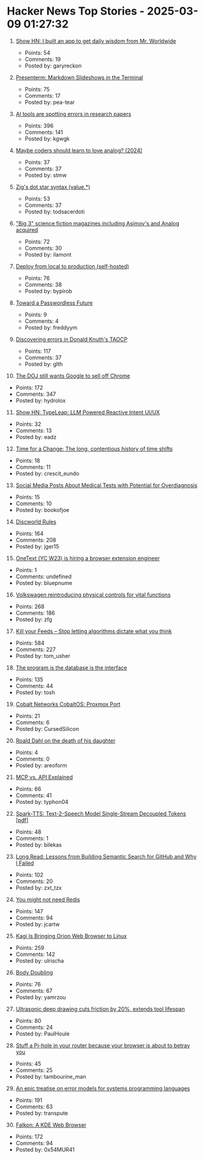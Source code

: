# Hacker News Top Stories - 2025-03-09 01:27:32

1. [Show HN: I built an app to get daily wisdom from Mr. Worldwide](https://daale.club/)
   - Points: 54
   - Comments: 19
   - Posted by: garyreckon

2. [Presenterm: Markdown Slideshows in the Terminal](https://github.com/mfontanini/presenterm)
   - Points: 75
   - Comments: 17
   - Posted by: pea-tear

3. [AI tools are spotting errors in research papers](https://www.nature.com/articles/d41586-025-00648-5)
   - Points: 396
   - Comments: 141
   - Posted by: kgwgk

4. [Maybe coders should learn to love analog? (2024)](https://www.planetanalog.com/maybe-coders-should-learn-to-love-analog-could-they/)
   - Points: 37
   - Comments: 37
   - Posted by: stmw

5. [Zig's dot star syntax (value.*)](https://www.openmymind.net/Zig-Dot-Star-Syntax/)
   - Points: 53
   - Comments: 37
   - Posted by: todsacerdoti

6. ["Big 3" science fiction magazines including Asimov's and Analog acquired](https://jasonsanford.substack.com/p/genre-grapevine-for-last-half-of)
   - Points: 72
   - Comments: 30
   - Posted by: ilamont

7. [Deploy from local to production (self-hosted)](https://github.com/bypirob/airo)
   - Points: 76
   - Comments: 38
   - Posted by: bypirob

8. [Toward a Passwordless Future](https://www.privacyguides.org/articles/2025/03/08/toward-a-passwordless-future/)
   - Points: 9
   - Comments: 4
   - Posted by: freddyym

9. [Discovering errors in Donald Knuth's TAOCP](https://glthr.com/discovering-errors-in-donald-knuths-taocp)
   - Points: 117
   - Comments: 37
   - Posted by: glth

10. [The DOJ still wants Google to sell off Chrome](https://www.wired.com/story/the-doj-still-wants-google-to-divest-chrome/)
   - Points: 172
   - Comments: 347
   - Posted by: hydrolox

11. [Show HN: TypeLeap: LLM Powered Reactive Intent UI/UX](https://www.typeleap.com/)
   - Points: 32
   - Comments: 13
   - Posted by: eadz

12. [Time for a Change: The long, contentious history of time shifts](https://worldhistory.substack.com/p/time-for-a-change)
   - Points: 18
   - Comments: 11
   - Posted by: crescit_eundo

13. [Social Media Posts About Medical Tests with Potential for Overdiagnosis](https://jamanetwork.com/journals/jamanetworkopen/fullarticle/2830758)
   - Points: 15
   - Comments: 10
   - Posted by: bookofjoe

14. [Discworld Rules](https://contraptions.venkateshrao.com/p/discworld-rules)
   - Points: 164
   - Comments: 208
   - Posted by: jger15

15. [OneText (YC W23) is hiring a browser extension engineer](undefined)
   - Points: 1
   - Comments: undefined
   - Posted by: bluepnume

16. [Volkswagen reintroducing physical controls for vital functions](https://www.autocar.co.uk/car-news/new-cars/volkswagen-reintroducing-physical-controls-vital-functions)
   - Points: 268
   - Comments: 186
   - Posted by: zfg

17. [Kill your Feeds – Stop letting algorithms dictate what you think](https://usher.dev/posts/2025-03-08-kill-your-feeds/)
   - Points: 584
   - Comments: 227
   - Posted by: tom_usher

18. [The program is the database is the interface](https://www.scattered-thoughts.net/writing/the-program-is-the-database-is-the-interface/)
   - Points: 135
   - Comments: 44
   - Posted by: tosh

19. [Cobalt Networks CobaltOS: Proxmox Port](https://archive.org/details/CobaltOS-Proxmox)
   - Points: 21
   - Comments: 6
   - Posted by: CursedSilicon

20. [Roald Dahl on the death of his daughter](https://www.telegraph.co.uk/books/authors/roald-dahls-darkest-hour/)
   - Points: 4
   - Comments: 0
   - Posted by: areoform

21. [MCP vs. API Explained](https://norahsakal.com/blog/mcp-vs-api-model-context-protocol-explained/)
   - Points: 66
   - Comments: 41
   - Posted by: typhon04

22. [Spark-TTS: Text-2-Speech Model Single-Stream Decoupled Tokens [pdf]](https://arxiv.org/abs/2503.01710)
   - Points: 48
   - Comments: 1
   - Posted by: bilekas

23. [Long Read: Lessons from Building Semantic Search for GitHub and Why I Failed](https://tzx.notion.site/What-I-Learned-Building-a-Free-Semantic-Search-Tool-for-GitHub-and-Why-I-Failed-1a09b742c7918033b318f3a5d7dc9751)
   - Points: 102
   - Comments: 20
   - Posted by: zxt_tzx

24. [You might not need Redis](https://www.viblo.se/posts/no-need-redis/)
   - Points: 147
   - Comments: 94
   - Posted by: jcartw

25. [Kagi Is Bringing Orion Web Browser to Linux](https://www.omgubuntu.co.uk/2025/03/kag-orion-web-browser-coming-to-linux)
   - Points: 259
   - Comments: 142
   - Posted by: ulrischa

26. [Body Doubling](https://bodydoubling.com/)
   - Points: 76
   - Comments: 67
   - Posted by: yamrzou

27. [Ultrasonic deep drawing cuts friction by 20%, extends tool lifespan](https://techxplore.com/news/2025-02-ultrasonic-deep-friction-tool-lifespan.html)
   - Points: 80
   - Comments: 24
   - Posted by: PaulHoule

28. [Stuff a Pi-hole in your router because your browser is about to betray you](https://www.theregister.com/2025/03/08/pi_hole_6_flyby/)
   - Points: 45
   - Comments: 25
   - Posted by: tambourine_man

29. [An epic treatise on error models for systems programming languages](https://typesanitizer.com/blog/errors.html)
   - Points: 191
   - Comments: 63
   - Posted by: transpute

30. [Falkon: A KDE Web Browser](https://www.falkon.org)
   - Points: 172
   - Comments: 94
   - Posted by: 0x54MUR41

